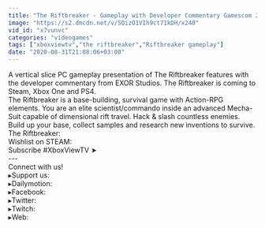 ```yaml
---
title: "The Riftbreaker - Gameplay with Developer Commentary Gamescom 2020"
image: "https://s2.dmcdn.net/v/SQizO1VIh9ct71kDH/x240"
vid_id: "x7vunvc"
categories: "videogames"
tags: ["xboxviewtv","the riftbreaker","Riftbreaker gameplay"]
date: "2020-08-31T21:08:06+03:00"
---
```

A vertical slice PC gameplay presentation of The Riftbreaker features with the developer commentary from EXOR Studios. The Riftbreaker is coming to Steam, Xbox One and PS4.  <br>The Riftbreaker is a base-building, survival game with Action-RPG elements. You are an elite scientist/commando inside an advanced Mecha-Suit capable of dimensional rift travel. Hack &amp; slash countless enemies. Build up your base, collect samples and research new inventions to survive.  <br>The Riftbreaker:   <br>Wishlist on STEAM:   <br>Subscribe #XboxViewTV ➤   <br>---  <br>Connect with us!  <br>▸Support us:   <br>▸Dailymotion:   <br>▸Facebook:   <br>▸Twitter:   <br>▸Twitch:   <br>▸Web: 
